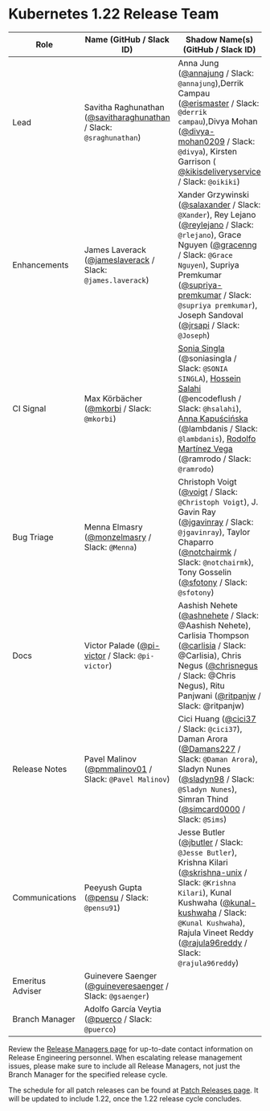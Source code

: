# Kubernetes 1.22 Release Team

| **Role** | **Name** (**GitHub / Slack ID**) | **Shadow Name(s) (GitHub / Slack ID)** |
|----------|----------------------------------|----------------------------------------|
| Lead | Savitha Raghunathan ([@savitharaghunathan](https://github.com/savitharaghunathan) / Slack: `@sraghunathan`) | Anna Jung ([@annajung](https://github.com/annajung) / Slack: `@annajung`),Derrik Campau ([@erismaster](https://github.com/erismaster) / Slack: `@derrik campau`),Divya Mohan ([@divya-mohan0209](https://github.com/divya-mohan0209) / Slack: `@divya`), Kirsten Garrison ( [@kikisdeliveryservice](https://github.com/kikisdeliveryservice) / Slack: `@oikiki`) |
| Enhancements | James Laverack ([@jameslaverack](https://github.com/jameslaverack) / Slack: `@james.laverack`)| Xander Grzywinski ([@salaxander](https://github.com/salaxander) / Slack: `@Xander`), Rey Lejano ([@reylejano](https://github.com/reylejano) / Slack: `@rlejano`), Grace Nguyen ([@gracenng](https://github.com/gracenng) / Slack: `@Grace Nguyen`), Supriya Premkumar ([@supriya-premkumar](https://github.com/supriya-premkumar) / Slack: `@supriya premkumar`), Joseph Sandoval ([@jrsapi](https://github.com/jrsapi) / Slack: `@Joseph`) |
| CI Signal | Max Körbächer ([@mkorbi](https://github.com/mkorbi) / Slack: `@mkorbi`) | [Sonia Singla](https://github.com/soniasingla) (@soniasingla / Slack: `@SONIA SINGLA`), [Hossein Salahi](https://github.com/encodeflush) (@encodeflush / Slack: `@hsalahi`), [Anna Kapuścińska](https://github.com/lambdanis) (@lambdanis / Slack: `@lambdanis`), [Rodolfo Martínez Vega](https://github.com/ramrodo) (@ramrodo / Slack: `@ramrodo`) |
| Bug Triage | Menna Elmasry ([@monzelmasry](https://github.com/MonzElmasry) / Slack: `@Menna`) | Christoph Voigt ([@voigt](https://github.com/voigt) / Slack: `@Christoph Voigt`), J. Gavin Ray ([@jgavinray](https://github.com/jgavinray) / Slack: `@jgavinray`), Taylor Chaparro ([@notchairmk](https://github.com/notchairmk) / Slack: `@notchairmk`), Tony Gosselin ([@sfotony](https://github.com/sfotony) / Slack: `@sfotony`)|
| Docs | Victor Palade ([@pi-victor](https://github.com/pi-victor) / Slack: `@pi-victor`) | Aashish Nehete ([@ashnehete](https://github.com/ashnehete) / Slack: @Aashish Nehete), Carlisia Thompson ([@carlisia](https://github.com/carlisia) / Slack: @Carlisia),  Chris Negus ([@chrisnegus](https://github.com/chrisnegus) / Slack: @Chris Negus), Ritu Panjwani ([@ritpanjw](https://github.com/ritpanjw) / Slack: @ritpanjw)|
| Release Notes | Pavel Malinov ([@pmmalinov01](https://github.com/pmmalinov01) / Slack: `@Pavel Malinov`) | Cici Huang ([@cici37](https://github.com/cici37) / Slack: `@cici37`), Daman Arora ([@Damans227](https://github.com/Damans227) / Slack: `@Daman Arora`), Sladyn Nunes ([@sladyn98](https://github.com/sladyn98) / Slack: `@Sladyn Nunes`), Simran Thind ([@simcard0000](https://github.com/simcard0000) / Slack: `@Sims`) |
| Communications | Peeyush Gupta ([@pensu](https://github.com/pensu) / Slack: `@pensu91`) | Jesse Butler ([@jbutler](https://github.com/jbutler) / Slack: `@Jesse Butler`), Krishna Kilari ([@skrishna-unix](https://github.com/skrishna-unix) / Slack: `@Krishna Kilari`), Kunal Kushwaha ([@kunal-kushwaha](https://github.com/kunal-kushwaha) / Slack: `@Kunal Kushwaha`), Rajula Vineet Reddy ([@rajula96reddy](https://github.com/rajula96reddy) / Slack: `@rajula96reddy`)|
| Emeritus Adviser | Guinevere Saenger ([@guineveresaenger](https://github.com/guineveresaenger) / Slack: `@gsaenger`) | |
| Branch Manager | Adolfo García Veytia ([@puerco](https://github.com/puerco) / Slack: `@puerco`) | |

Review the [Release Managers page](/release-managers.md) for up-to-date contact information on Release Engineering personnel. When escalating release management issues, please make sure to include all Release Managers, not just the Branch Manager for the specified release cycle.

The schedule for all patch releases can be found at [Patch Releases page](/releases/patch-releases.md). It will be updated to include 1.22, once the 1.22 release cycle concludes.

